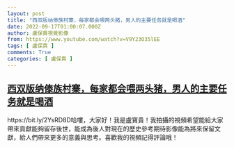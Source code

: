 ```yaml
---
layout: post
title: "西双版纳傣族村寨，每家都会喂两头猪，男人的主要任务就是喝酒"
date: 2022-09-17T01:00:07.000Z
author: 盧保貴視覺影像
from: https://www.youtube.com/watch?v=V9Y23O35lEE
tags: [ 盧保貴 ]
comments: True
categories: [ 盧保貴 ]
---
```

<!--1663376407000-->
[西双版纳傣族村寨，每家都会喂两头猪，男人的主要任务就是喝酒](https://www.youtube.com/watch?v=V9Y23O35lEE)
------

<div>
https://bit.ly/2YsRD8D哈嘍，大家好！我是盧寶貴！我拍攝的視頻希望能給大家帶來貢獻能夠留存後世，能成為後人對現在的歷史參考期待影像能為將來保留文獻，給人們帶來更多的意義與思考。喜歡我的視頻記得評論哦！
</div>
